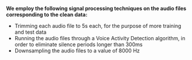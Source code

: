 **We employ the following signal processing techniques on the audio files corresponding to the clean data:**

* Trimming each audio file to 5s each, for the purpose of more training and test data
* Running the audio files through a Voice Activity Detection algorithm, in order to eliminate silence periods longer than 300ms
* Downsampling the audio files to a value of 8000 Hz
